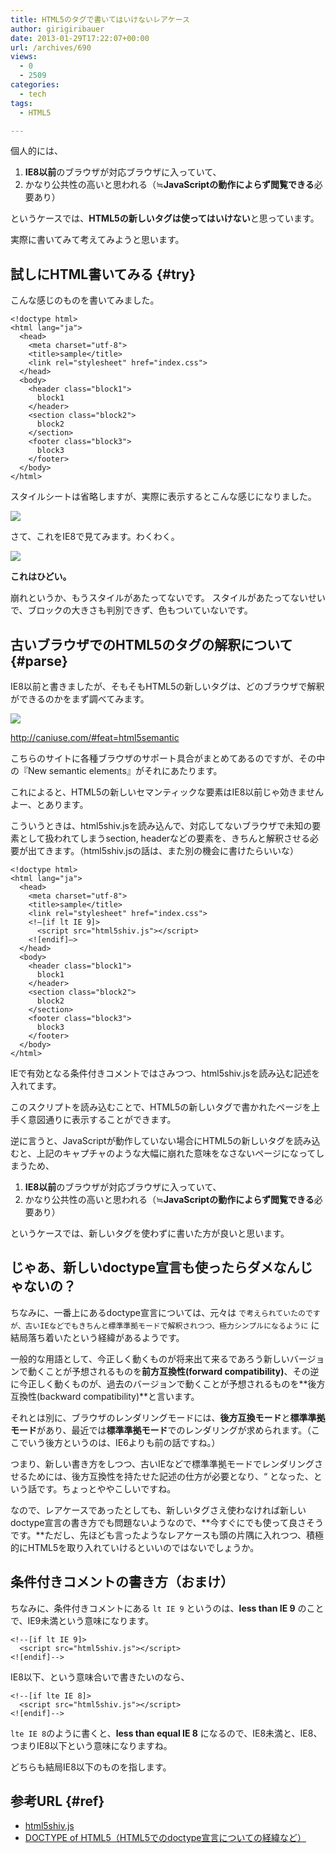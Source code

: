 ```yaml
---
title: HTML5のタグで書いてはいけないレアケース
author: girigiribauer
date: 2013-01-29T17:22:07+00:00
url: /archives/690
views:
  - 0
  - 2509
categories:
  - tech
tags:
  - HTML5

---
```

個人的には、

  1. **IE8以前**のブラウザが対応ブラウザに入っていて、
  2. かなり公共性の高いと思われる（≒**JavaScriptの動作によらず閲覧できる**必要あり）

というケースでは、**HTML5の新しいタグは使ってはいけない**と思っています。

実際に書いてみて考えてみようと思います。

## 試しにHTML書いてみる {#try}

こんな感じのものを書いてみました。

    <!doctype html>
    <html lang="ja">
      <head>
        <meta charset="utf-8">
        <title>sample</title>
        <link rel="stylesheet" href="index.css">
      </head>
      <body>
        <header class="block1">
          block1
        </header>
        <section class="block2">
          block2
        </section>
        <footer class="block3">
          block3
        </footer>
      </body>
    </html>
    

スタイルシートは省略しますが、実際に表示するとこんな感じになりました。

![][1]

さて、これをIE8で見てみます。わくわく。

![][2]

**これはひどい。**

崩れというか、もうスタイルがあたってないです。 スタイルがあたってないせいで、ブロックの大きさも判別できず、色もついていないです。

## 古いブラウザでのHTML5のタグの解釈について {#parse}

IE8以前と書きましたが、そもそもHTML5の新しいタグは、どのブラウザで解釈ができるのかをまず調べてみます。

![][3]

<http://caniuse.com/#feat=html5semantic>

こちらのサイトに各種ブラウザのサポート具合がまとめてあるのですが、その中の『New semantic elements』がそれにあたります。

これによると、HTML5の新しいセマンティックな要素はIE8以前じゃ効きませんよー、とあります。

こういうときは、html5shiv.jsを読み込んで、対応してないブラウザで未知の要素として扱われてしまうsection, headerなどの要素を、きちんと解釈させる必要が出てきます。（html5shiv.jsの話は、また別の機会に書けたらいいな）

    <!doctype html>
    <html lang="ja">
      <head>
        <meta charset="utf-8">
        <title>sample</title>
        <link rel="stylesheet" href="index.css">
        <!–[if lt IE 9]>
          <script src="html5shiv.js"></script>
        <![endif]–>
      </head>
      <body>
        <header class="block1">
          block1
        </header>
        <section class="block2">
          block2
        </section>
        <footer class="block3">
          block3
        </footer>
      </body>
    </html> 
    

IEで有効となる条件付きコメントではさみつつ、html5shiv.jsを読み込む記述を入れてます。

このスクリプトを読み込むことで、HTML5の新しいタグで書かれたページを上手く意図通りに表示することができます。

逆に言うと、JavaScriptが動作していない場合にHTML5の新しいタグを読み込むと、上記のキャプチャのような大幅に崩れた意味をなさないページになってしまうため、

  1. **IE8以前**のブラウザが対応ブラウザに入っていて、
  2. かなり公共性の高いと思われる（≒**JavaScriptの動作によらず閲覧できる**必要あり）

というケースでは、新しいタグを使わずに書いた方が良いと思います。

## じゃあ、新しいdoctype宣言も使ったらダメなんじゃないの？

ちなみに、一番上にあるdoctype宣言については、元々は `で考えられていたのですが、古いIEなどでもきちんと標準準拠モードで解釈されつつ、極力シンプルになるように` に結局落ち着いたという経緯があるようです。

一般的な用語として、今正しく動くものが将来出て来るであろう新しいバージョンで動くことが予想されるものを**前方互換性(forward compatibility)**、その逆に今正しく動くものが、過去のバージョンで動くことが予想されるものを**後方互換性(backward compatibility)**と言います。

それとは別に、ブラウザのレンダリングモードには、**後方互換モード**と**標準準拠モード**があり、最近では**標準準拠モード**でのレンダリングが求められます。（ここでいう後方というのは、IE6よりも前の話ですね。）

つまり、新しい書き方をしつつ、古いIEなどで標準準拠モードでレンダリングさせるためには、後方互換性を持たせた記述の仕方が必要となり、&#8220; となった、という話です。ちょっとややこしいですね。

なので、レアケースであったとしても、新しいタグさえ使わなければ新しいdoctype宣言の書き方でも問題ないようなので、**今すぐにでも使って良さそうです。**ただし、先ほども言ったようなレアケースも頭の片隅に入れつつ、積極的にHTML5を取り入れていけるといいのではないでしょうか。

## 条件付きコメントの書き方（おまけ）

ちなみに、条件付きコメントにある `lt IE 9` というのは、**less than IE 9** のことで、IE9未満という意味になります。

    <!--[if lt IE 9]>
      <script src="html5shiv.js"></script>
    <![endif]-->
    

IE8以下、という意味合いで書きたいのなら、

    <!--[if lte IE 8]>
      <script src="html5shiv.js"></script>
    <![endif]-->
    

`lte IE 8`のように書くと、**less than equal IE 8** になるので、IE8未満と、IE8、つまりIE8以下という意味になりますね。

どちらも結局IE8以下のものを指します。

## 参考URL {#ref}

  * [html5shiv.js][4]
  * [DOCTYPE of HTML5（HTML5でのdoctype宣言についての経緯など）][5]

 [1]: /img/2013/01/html5study02.png
 [2]: /img/2013/01/html5study03.png
 [3]: /img/2013/01/html5study01.png
 [4]: http://code.google.com/p/html5shiv/
 [5]: http://annevankesteren.nl/2005/07/html5-doctype

